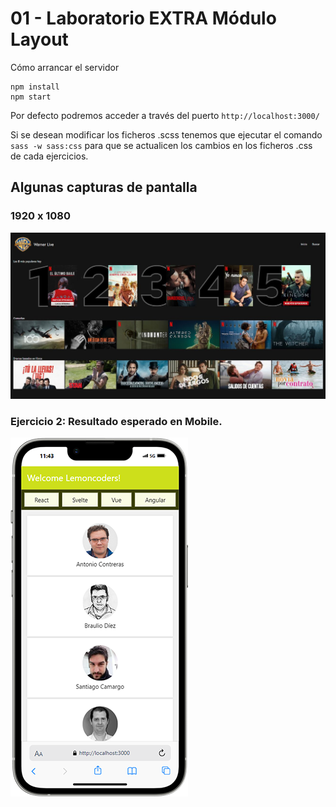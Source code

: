 # 01 - Laboratorio EXTRA Módulo Layout

Cómo arrancar el servidor
````
npm install
npm start
````
Por defecto podremos acceder a través del puerto ``http://localhost:3000/``

Si se desean modificar los ficheros .scss tenemos que ejecutar el comando ``sass -w sass:css`` para que se actualicen los cambios en los ficheros .css de cada ejercicios.

## Algunas capturas de pantalla
### 1920 x 1080
![Screen Ejercicio 01](src/public/readme/01.JPG)

### Ejercicio 2: Resultado esperado en Mobile.
![Screen Ejercicio 01](src/public/readme/02.png)